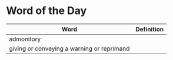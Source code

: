 # Word of the Day

|Word|Definition|
|---|---|
|admonitory
|giving or conveying a warning or reprimand|